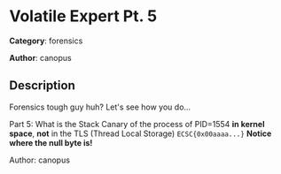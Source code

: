 # Volatile Expert Pt. 5


**Category**: forensics

**Author**: canopus

## Description

Forensics tough guy huh? Let's see how you do...

Part 5: What is the Stack Canary of the process of PID=1554 __in kernel space__, __not__ in the TLS (Thread Local Storage) `ECSC{0x00aaaa...}`
__Notice where the null byte is!__


Author: canopus

